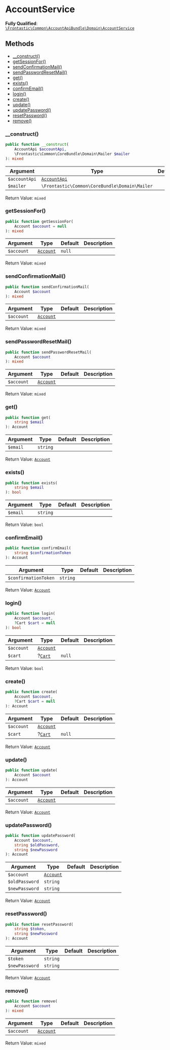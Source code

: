 #  AccountService

**Fully Qualified**: [`\Frontastic\Common\AccountApiBundle\Domain\AccountService`](../../../../src/php/AccountApiBundle/Domain/AccountService.php)

## Methods

* [__construct()](#__construct)
* [getSessionFor()](#getsessionfor)
* [sendConfirmationMail()](#sendconfirmationmail)
* [sendPasswordResetMail()](#sendpasswordresetmail)
* [get()](#get)
* [exists()](#exists)
* [confirmEmail()](#confirmemail)
* [login()](#login)
* [create()](#create)
* [update()](#update)
* [updatePassword()](#updatepassword)
* [resetPassword()](#resetpassword)
* [remove()](#remove)

### __construct()

```php
public function __construct(
    AccountApi $accountApi,
    \Frontastic\Common\CoreBundle\Domain\Mailer $mailer
): mixed
```

Argument|Type|Default|Description
--------|----|-------|-----------
`$accountApi`|[`AccountApi`](AccountApi.md)||
`$mailer`|`\Frontastic\Common\CoreBundle\Domain\Mailer`||

Return Value: `mixed`

### getSessionFor()

```php
public function getSessionFor(
    Account $account = null
): mixed
```

Argument|Type|Default|Description
--------|----|-------|-----------
`$account`|[`Account`](Account.md)|`null`|

Return Value: `mixed`

### sendConfirmationMail()

```php
public function sendConfirmationMail(
    Account $account
): mixed
```

Argument|Type|Default|Description
--------|----|-------|-----------
`$account`|[`Account`](Account.md)||

Return Value: `mixed`

### sendPasswordResetMail()

```php
public function sendPasswordResetMail(
    Account $account
): mixed
```

Argument|Type|Default|Description
--------|----|-------|-----------
`$account`|[`Account`](Account.md)||

Return Value: `mixed`

### get()

```php
public function get(
    string $email
): Account
```

Argument|Type|Default|Description
--------|----|-------|-----------
`$email`|`string`||

Return Value: [`Account`](Account.md)

### exists()

```php
public function exists(
    string $email
): bool
```

Argument|Type|Default|Description
--------|----|-------|-----------
`$email`|`string`||

Return Value: `bool`

### confirmEmail()

```php
public function confirmEmail(
    string $confirmationToken
): Account
```

Argument|Type|Default|Description
--------|----|-------|-----------
`$confirmationToken`|`string`||

Return Value: [`Account`](Account.md)

### login()

```php
public function login(
    Account $account,
    ?Cart $cart = null
): bool
```

Argument|Type|Default|Description
--------|----|-------|-----------
`$account`|[`Account`](Account.md)||
`$cart`|?[`Cart`](../../CartApiBundle/Domain/Cart.md)|`null`|

Return Value: `bool`

### create()

```php
public function create(
    Account $account,
    ?Cart $cart = null
): Account
```

Argument|Type|Default|Description
--------|----|-------|-----------
`$account`|[`Account`](Account.md)||
`$cart`|?[`Cart`](../../CartApiBundle/Domain/Cart.md)|`null`|

Return Value: [`Account`](Account.md)

### update()

```php
public function update(
    Account $account
): Account
```

Argument|Type|Default|Description
--------|----|-------|-----------
`$account`|[`Account`](Account.md)||

Return Value: [`Account`](Account.md)

### updatePassword()

```php
public function updatePassword(
    Account $account,
    string $oldPassword,
    string $newPassword
): Account
```

Argument|Type|Default|Description
--------|----|-------|-----------
`$account`|[`Account`](Account.md)||
`$oldPassword`|`string`||
`$newPassword`|`string`||

Return Value: [`Account`](Account.md)

### resetPassword()

```php
public function resetPassword(
    string $token,
    string $newPassword
): Account
```

Argument|Type|Default|Description
--------|----|-------|-----------
`$token`|`string`||
`$newPassword`|`string`||

Return Value: [`Account`](Account.md)

### remove()

```php
public function remove(
    Account $account
): mixed
```

Argument|Type|Default|Description
--------|----|-------|-----------
`$account`|[`Account`](Account.md)||

Return Value: `mixed`

